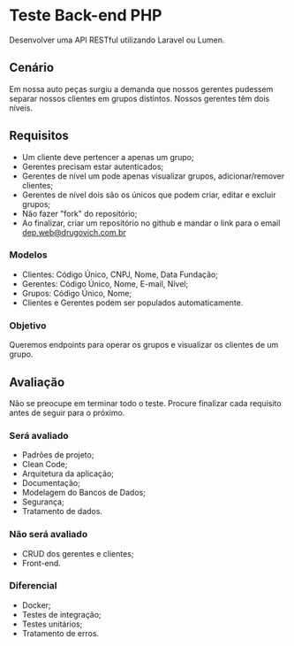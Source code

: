 # Teste Back-end PHP

Desenvolver uma API RESTful utilizando Laravel ou Lumen.

## Cenário

Em nossa auto peças surgiu a demanda que nossos gerentes pudessem separar nossos clientes em grupos distintos. Nossos gerentes têm dois níveis.

## Requisitos

- Um cliente deve pertencer a apenas um grupo;
- Gerentes precisam estar autenticados;
- Gerentes de nível um pode apenas visualizar grupos, adicionar/remover clientes;
- Gerentes de nível dois são os únicos que podem criar, editar e excluir grupos;
- Não fazer "fork" do repositório;
- Ao finalizar, criar um repositório no github e mandar o link para o email <dep.web@drugovich.com.br>

### Modelos

- Clientes: Código Único, CNPJ, Nome, Data Fundação;
- Gerentes: Código Único, Nome, E-mail, Nível;
- Grupos: Código Único, Nome;
- Clientes e Gerentes podem ser populados automaticamente.

### Objetivo

Queremos endpoints para operar os grupos e visualizar os clientes de um grupo.

## Avaliação

Não se preocupe em terminar todo o teste. Procure finalizar cada requisito antes de seguir para o próximo.

### Será avaliado

- Padrões de projeto;
- Clean Code;
- Arquitetura da aplicação;
- Documentação;
- Modelagem do Bancos de Dados;
- Segurança;
- Tratamento de dados.

### Não será avaliado

- CRUD dos gerentes e clientes;
- Front-end.

### Diferencial

- Docker;
- Testes de integração;
- Testes unitários;
- Tratamento de erros.
